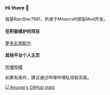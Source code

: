 ### Hi there 👋

我是RainStar7981，热衷于Minecraft原版Mod开发。  

#### 在积极维护的项目
[更多实用配方](https://github.com/RainStar7981/More-Useful-Recipes)  

#### 其他平台个人主页

[哔哩哔哩](https://space.bilibili.com/503995436)  

如果有条件，建议通过哔哩哔哩私信联系我。  

[![Anurag's GitHub stats](https://github-readme-stats.vercel.app/api?username=RainStar7981)](https://github.com/anuraghazra/github-readme-stats)
